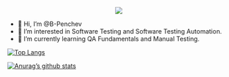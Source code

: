 <p align="center">
  <a href="https://skillicons.dev">
    <img src="https://skillicons.dev/icons?i=git,java,docker,vim" />
  </a>
</p>

- 👋 Hi, I’m @B-Penchev
- 👀 I’m interested in Software Testing and Software Testing Automation.
- 🌱 I’m currently learning QA Fundamentals and Manual Testing.

[![Top Langs](https://github-readme-stats.vercel.app/api/top-langs/?username=yushi1007&layout=compact)](https://github.com/yushi1007)
<!---
B-Penchev/B-Penchev is a ✨ special ✨ repository because its `README.md` (this file) appears on your GitHub profile.
You can click the Preview link to take a look at your changes.
--->
[![Anurag’s github stats](https://github-readme-stats.vercel.app/api?username=yushi1007)](https://github.com/yushi1007)

